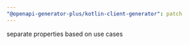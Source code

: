 ```yaml
---
"@openapi-generator-plus/kotlin-client-generator": patch
---
```


separate properties based on use cases

